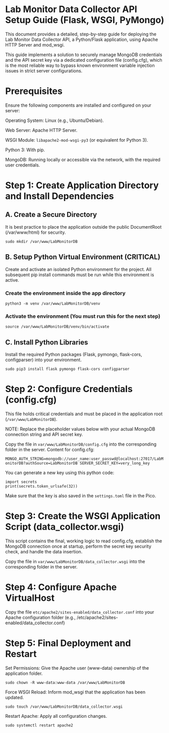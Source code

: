 # Lab Monitor Data Collector API Setup Guide (Flask, WSGI, PyMongo)

This document provides a detailed, step-by-step guide for deploying the Lab Monitor Data Collector API, a Python/Flask application, using Apache HTTP Server and mod_wsgi.

This guide implements a solution to securely manage MongoDB credentials and the API secret key via a dedicated configuration file (config.cfg), which is the most reliable way to bypass known environment variable injection issues in strict server configurations.

# Prerequisites

Ensure the following components are installed and configured on your server:

Operating System: Linux (e.g., Ubuntu/Debian).

Web Server: Apache HTTP Server.

WSGI Module: `libapache2-mod-wsgi-py3` (or equivalent for Python 3).

Python 3: With pip.

MongoDB: Running locally or accessible via the network, with the required user credentials.

# Step 1: Create Application Directory and Install Dependencies

## A. Create a Secure Directory

It is best practice to place the application outside the public DocumentRoot (/var/www/html) for security.

`sudo mkdir /var/www/LabMonitorDB`

## B. Setup Python Virtual Environment (CRITICAL)

Create and activate an isolated Python environment for the project. All subsequent pip install commands must be run while this environment is active.

### Create the environment inside the app directory
`python3 -m venv /var/www/LabMonitorDB/venv`

### Activate the environment (You must run this for the next step)
`source /var/www/LabMonitorDB/venv/bin/activate`


## C. Install Python Libraries

Install the required Python packages (Flask, pymongo, flask-cors, configparser) into your environment.

`sudo pip3 install flask pymongo flask-cors configparser`


# Step 2: Configure Credentials (config.cfg)

This file holds critical credentials and must be placed in the application root (`/var/www/LabMonitorDB`).

NOTE: Replace the placeholder values below with your actual MongoDB connection string and API secret key.

Copy the file in `var/www/LabMonitorDB/config.cfg` into the corresponding folder in the server.
Content for config.cfg:

`MONGO_AUTH_STRING=mongodb://user_name:user_passwd@localhost:27017/LabMonitorDB?authSource=LabMonitorDB
SERVER_SECRET_KEY=very_long_key`

You can generate a new key using this python code:

```
import secrets
print(secrets.token_urlsafe(32))
```
Make sure that the key is also saved in the `settings.toml` file in the Pico.

# Step 3: Create the WSGI Application Script (data_collector.wsgi)

This script contains the final, working logic to read config.cfg, establish the MongoDB connection once at startup, perform the secret key security check, and handle the data insertion.

Copy the file in `var/www/LabMonitorDB/data_collector.wsgi` into the corresponding folder in the server.


# Step 4: Configure Apache VirtualHost

Copy the file `etc/apache2/sites-enabled/data_collector.conf` into your Apache configuration folder (e.g., /etc/apache2/sites-enabled/data_collector.conf) 


# Step 5: Final Deployment and Restart

Set Permissions: Give the Apache user (www-data) ownership of the application folder.

`sudo chown -R www-data:www-data /var/www/LabMonitorDB`


Force WSGI Reload: Inform mod_wsgi that the application has been updated.

`sudo touch /var/www/LabMonitorDB/data_collector.wsgi`


Restart Apache: Apply all configuration changes.

`sudo systemctl restart apache2`
